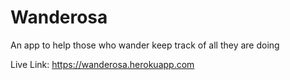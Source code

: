 # Wanderosa
An app to help those who wander keep track of all they are doing

Live Link: https://wanderosa.herokuapp.com